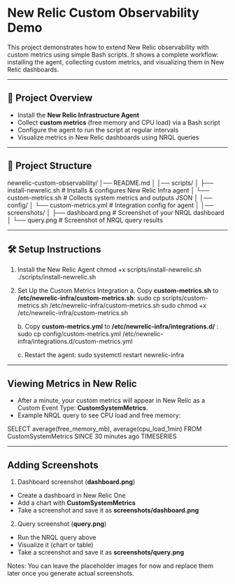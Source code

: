 # New Relic Custom Observability Demo

This project demonstrates how to extend New Relic observability with custom metrics
using simple Bash scripts. It shows a complete workflow: installing the agent, 
collecting custom metrics, and visualizing them in New Relic dashboards.

---

## 🚀 Project Overview
- Install the **New Relic Infrastructure Agent**
- Collect **custom metrics** (free memory and CPU load) via a Bash script
- Configure the agent to run the script at regular intervals
- Visualize metrics in New Relic dashboards using NRQL queries

---

## 📂 Project Structure
newrelic-custom-observability/
│── README.md
│
│── scripts/
│ ├── install-newrelic.sh # Installs & configures New Relic Infra agent
│ └── custom-metrics.sh # Collects system metrics and outputs JSON
│
│── config/
│ └── custom-metrics.yml # Integration config for agent
│
│── screenshots/
│ ├── dashboard.png # Screenshot of your NRQL dashboard
│ └── query.png # Screenshot of NRQL query results

---

## 🛠️ Setup Instructions

1. Install the New Relic Agent
chmod +x scripts/install-newrelic.sh
./scripts/install-newrelic.sh

2. Set Up the Custom Metrics Integration
    a. Copy **custom-metrics.sh** to **/etc/newrelic-infra/custom-metrics.sh**:
    sudo cp scripts/custom-metrics.sh /etc/newrelic-infra/custom-metrics.sh
    sudo chmod +x /etc/newrelic-infra/custom-metrics.sh

    b. Copy **custom-metrics.yml** to **/etc/newrelic-infra/integrations.d/** :
    sudo cp config/custom-metrics.yml /etc/newrelic-infra/integrations.d/custom-metrics.yml

    c. Restart the agent:
    sudo systemctl restart newrelic-infra

---

## Viewing Metrics in New Relic
- After a minute, your custom metrics will appear in New Relic as a Custom Event Type: **CustomSystemMetrics**.
- Example NRQL query to see CPU load and free memory:

SELECT average(free_memory_mb), average(cpu_load_1min)
FROM CustomSystemMetrics
SINCE 30 minutes ago
TIMESERIES

---

## Adding Screenshots
1. Dashboard screenshot (**dashboard.png**)
- Create a dashboard in New Relic One
- Add a chart with **CustomSystemMetrics**
- Take a screenshot and save it as **screenshots/dashboard.png**

2. Query screenshot (**query.png**)
- Run the NRQL query above
- Visualize it (chart or table)
- Take a screenshot and save it as **screenshots/query.png**


Notes: You can leave the placeholder images for now and replace them later once you generate actual screenshots.
